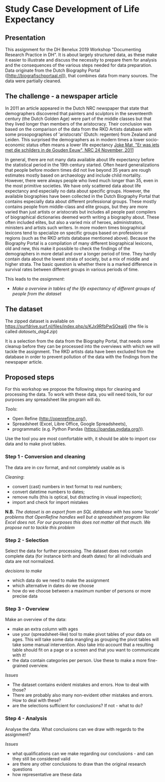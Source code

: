 # Study Case Development of Life Expectancy

## Presentation

This assignment for the DH Benelux 2019 Workshop "Documenting Research Practice in DH".
It is about largely structured data, as these make it easier to illustrate and discuss the necessity to prepare them for analysis and the consequences of the various steps needed for data preparation. Data originate from the Dutch Biography Portal ([http://biografischportaal.nl]), that combines data from many sources. The data were partially cleaned.

## The challenge - a newspaper article

In 2011 an article appeared in the Dutch NRC newspaper that state that demographers discovered that painters and sculptors in the seventeenth century (the Dutch Golden Age) were part of the middle classes but that they lived longer than members of the aristocracy. Their conclusion was based on the comparison of the data from the RKD Artists database with some prosopographies of 'aristocrats' (Dutch: regenten) from Zealand and Leiden. This surprised the demographers as in modern times a lower socio-economic status often means a lower life expectancy [Joke Mat, "Er was iets met die schilders in de Gouden Eeuw", NRC 24 November, 2011](https://www.nrc.nl/nieuws/2011/11/24/er-was-iets-met-die-schilders-in-de-gouden-eeuw-12113509-a1183926)

In general, there are not many data available about life expectancy before the statistical period in the 19th century started. Often heard generalizations that people before modern times did not live beyond 35 years are rough estimates mostly based on archaeology and include child mortality. However, there were always people who lived much longer than 35, even in the most primitive societies. We have only scattered data about life expectancy and especially no data about specific groups. However, the available biographies have been collected in the Dutch Biography Portal that contains especially data about different professional groups. These mostly contains people from middle-class and elite groups, but they are more varied than just artists or aristocrats but includes all people past compilers of biographical dictionaries deemed worth writing a biography about. These often included elites, but also a varied mix of heroes, administrators, ministers and artists such writers. In more modern times biographical lexicons tend to specialize on specific groups based on professions or regions (such as the RKD artists database mentioned above). Because the Biography Portal is a compilation of many different biographical lexicons, old and new, this make it possible to check the findings of the demographers in more detail and over a longer period of time. They hardly contain data about the lowest strata of society, but a mix of middle and higher strata. The basic question is whether there is a marked difference in survival rates between different groups in various periods of time.

This leads to the _assignment_:

  - _Make a overview in tables of the life expectancy of different groups of people from the dataset_

## The dataset

The zipped dataset is available on
https://surfdrive.surf.nl/files/index.php/s/KJx9RfbPwSOeaj6 (the file is called _datasets_dag4.zip_)

It is a selection from the data from the Biography Portal, that needs some cleanup before they can be processed into the overviews with which we will tackle the assignment. The RKD artists data have been excluded from the database in order to prevent pollution of the data with the findings from the newspaper article.

## Proposed steps

For this workshop we propose the following steps for cleaning and processing the data. To work with these data, you will need tools, for our purposes any spreadsheet like program will do.

_Tools_:

  - Open Refine (http://openrefine.org/),
  - Spreadsheet (Excel, Libre Office, Google Spreadsheets),
  - programmatic (e.g. Python Pandas (https://pandas.pydata.org/)).

Use the tool you are most comfortable with, it should be able to import csv data and to make pivot tables.

### Step 1 - Conversion and cleaning

The data are in csv format, and not completely usable as is

_Cleaning_:

  - convert (cast) numbers in text format to real numbers;
  - convert datetime numbers to dates;
  - remove nulls (this is optical, but distracting in visual inspection);
  - import and check for import mistakes



**N.B.** _The dataset is an export from an SQL database with has some 'locale' problems that OpenRefine handles well but a spreadsheet program like Excel does not. For our purposes this does not matter all that much. We propose not to tackle this problem_

### Step 2 - Selection

Select the data for further processing. The dataset does not contain complete data (for instance birth and death dates) for all individuals and data are not normalized.

_decisions to make_

  - which data do we need to make the assignment
  - which alternative in dates do we choose
  - how do we choose between a maximum number of persons or more precise data


### Step 3 - Overview

Make an overview of the data:

  - make an extra column with ages
  - use your (spreadsheet-like) tool to make pivot tables of your data on ages. This will take some data mangling as grouping the pivot tables will take some manual intervention. Also take into account that a resulting table should fit on a page or a screen and that you want to communicate with it!
  - the data contain categories per person. Use these to make a more fine-grained overview.

_Issues_

  - The dataset contains evident mistakes and errors. How to deal with those?
  - There are probably also many non-evident other mistakes and errors. How to deal with these?
  - are the selections sufficient for conclusions? If not - what to do?

### Step 4 - Analysis

Analyse the data. What conclusions can we draw with regards to the assignment?

_Issues_

  - what qualifications can we make regarding our conclusions - and can they still be considered valid
  - are there any other conclusions to draw than the original research questions
  - how representative are these data

